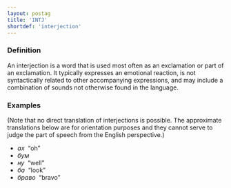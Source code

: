 ```yaml
---
layout: postag
title: 'INTJ'
shortdef: 'interjection'
---
```


### Definition

An interjection is a word that is used most often as an exclamation or part of an exclamation. It typically expresses an emotional reaction, is not syntactically related to other accompanying expressions, and may include a combination of sounds not otherwise found in the language.

### Examples

(Note that no direct translation of interjections is possible. The approximate translations below are for orientation purposes and they cannot serve to judge the part of speech from the English perspective.)

- _ах&nbsp;_ “oh”
- _бум&nbsp;_
- _ну&nbsp;_ “well”
- _ба&nbsp;_ “look”
- _браво&nbsp;_ “bravo”

